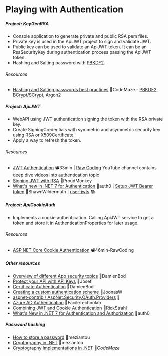 # Playing with Authentication

##### Project: KeyGenRSA

- Console application to generate private and public RSA pem files.
- Private key is used in the ApiJWT project to sign and validate JWT.
- Public key can be used to validate an ApiJWT token. It can be an RsaSecurityKey during authentication process passing the ApiJWT token.
- Hashing and Salting password with [PBKDF2](KeyGenRSA/Hashing_PBKDF2.cs).
###### Resources
- [Hashing and Salting passwords best practices](https://code-maze.com/csharp-hashing-salting-passwords-best-practices/) 📓CodeMaze - [PBKDF2](KeyGenRSA/Hashing_PBKDF2.cs), [BCrypt/SCrypt](https://github.com/BcryptNet/bcrypt.net), Argon2

##### Project: ApiJWT

- WebAPI using JWT authentication signing the token with the RSA private key.
- Create SigningCredentials with symmetric and asymmetric security key using RSA or X509Certificate.
- Apply a way to refresh the token.

###### Resources
- [JWT Authentication](https://youtu.be/8FvN5bhVYxY) 📽️33min | [Raw Coding](https://www.youtube.com/@RawCoding/videos) YouTube channel contains deep dive videos into authentication topic
- [Signing JWT with RSA](https://vmsdurano.com/-net-core-3-1-signing-jwt-with-rsa/) 📓ProudMonkey
- [What's new in .NET 7 for Authentication](https://auth0.com/blog/whats-new-in-dotnet-7-for-authentication-and-authorization/) 📓auth0 | [Setup JWT Bearer token](https://wildermuth.com/2022/12/07/changes-in-jwt-bearer-tokens-in-dotnet-7/) 📓ShawnWildermuth | [user-jwts](https://learn.microsoft.com/en-us/aspnet/core/security/authentication/jwt-authn) 📚

##### Project: ApiCookieAuth

- Implements a cookie authentication. Calling ApiJWT service to get a token and store it in AuthenticationProperties for later usage.
###### Resources
- [ASP.NET Core Cookie Authentication](https://youtu.be/hw2B6SZj8y8) 📽️46min-RawCoding

##### Other resources

- [Overview of different App security topics](https://github.com/damienbod/aspnetcore-standup-authn-authz) 👤DamienBod
- [Protect your API with API Keys](https://josefottosson.se/asp-net-core-protect-your-api-with-api-keys/) 📓Josef
- [Certificate Authentication](https://damienbod.com/2019/06/13/certificate-authentication-in-asp-net-core-3-0/) 📓DamienBod
- [Creating a custom authentication scheme](https://joonasw.net/view/creating-auth-scheme-in-aspnet-core-2/) 📓JoonasW
- [aspnet-contrib / AspNet.Security.OAuth.Providers](https://github.com/aspnet-contrib/AspNet.Security.OAuth.Providers) 👤
- [Azure AD Authentication](https://www.faciletechnolab.com/blog/2021/4/13/how-to-implement-azure-ad-authentication-in-aspnet-core-50-web-application) 📓FacileTechnolab
- [Combining JWT and Cookie Authentication](https://weblog.west-wind.com/posts/2022/Mar/29/Combining-Bearer-Token-and-Cookie-Auth-in-ASPNET) 📓RickStrahl
- [What's New in .NET 7 for Authentication and Authorization](https://auth0.com/blog/whats-new-in-dotnet-7-for-authentication-and-authorization) 📓auth0

##### Password hashing
- [How to store a password](https://www.meziantou.net/how-to-store-a-password-in-a-web-application.htm) 📓meziantou
- [Cryptography in .NET](https://www.meziantou.net/cryptography-in-dotnet.htm) 📓meziantou
- [Cryptography Implementations in .NET](https://code-maze.com/dotnet-cryptography-implementations/) 📓*CodeMaze*